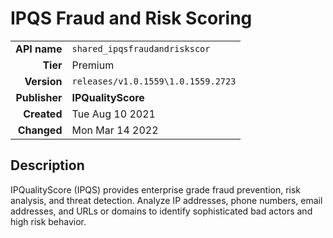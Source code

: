 # IPQS Fraud and Risk Scoring
| | |
|-:|-|
|**API name**|`shared_ipqsfraudandriskscor`|
|**Tier**|Premium|
|**Version**|`releases/v1.0.1559\1.0.1559.2723`|
|**Publisher**|**IPQualityScore**|
|**Created**|Tue Aug 10 2021|
|**Changed**|Mon Mar 14 2022|

## Description
IPQualityScore (IPQS) provides enterprise grade fraud prevention, risk analysis, and threat detection. Analyze IP addresses, phone numbers, email addresses, and URLs or domains to identify sophisticated bad actors and high risk behavior.
